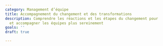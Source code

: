 ```yaml
---
category: Management d’équipe
title: Accompagnement du changement et des transformations
description: Comprendre les réactions et les étapes du changement pour l’appréhender
  et accompagner les équipes plus sereinement
goals: ''
draft: true

---
```

